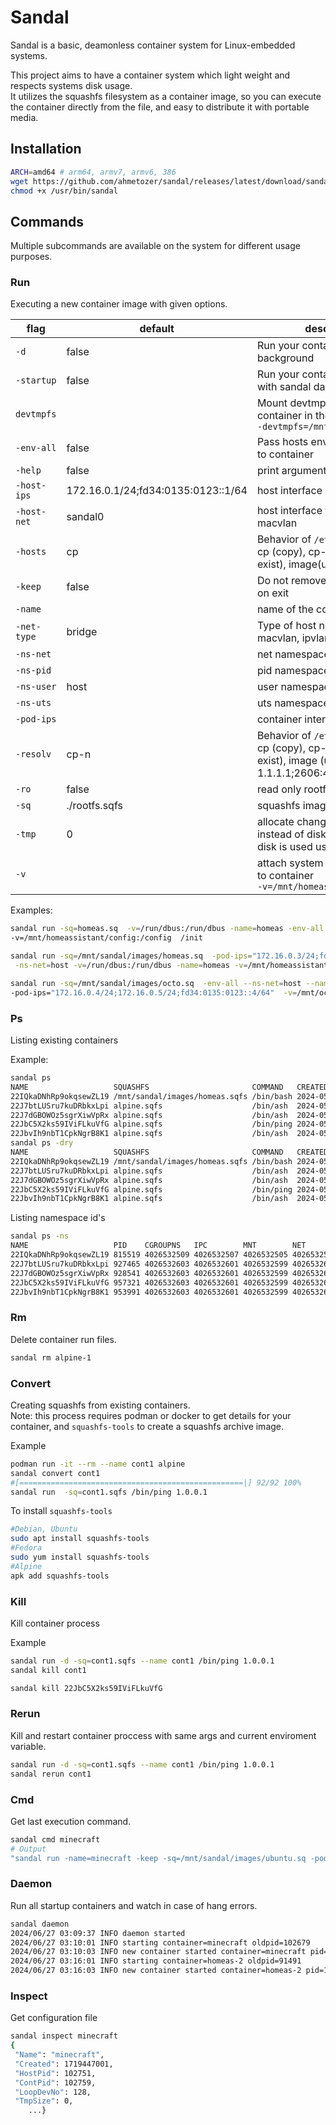 # Sandal

Sandal is a basic, deamonless container system for Linux-embedded systems.

This project aims to have a container system which light weight and respects systems disk usage.  
It utilizes the squashfs filesystem as a container image, so you can execute the container directly from the file, and easy to distribute it with portable media.

## Installation

```bash
ARCH=amd64 # arm64, armv7, armv6, 386
wget https://github.com/ahmetozer/sandal/releases/latest/download/sandal-linux-${ARCH} -O /usr/bin/sandal
chmod +x /usr/bin/sandal
```

## Commands

Multiple subcommands are available on the system for different usage purposes.

### Run

Executing a new container image with given options.

| flag  | default  | description  |
|---|---|---|
| `-d` | false | Run your container at background  |
| `-startup` | false | Run your container at startup with sandal daemon |
| `devtmpfs` |   | Mount devtmpfs inside the container in the given location <br/> `-devtmpfs=/mnt/host/dev` |
| `-env-all` | false | Pass hosts enviroment variable to container |
| `-help` | false | print argument helps |
| `-host-ips` | 172.16.0.1/24;fd34:0135:0123::1/64 | host interface ip addresses |
| `-host-net` |  sandal0 |  host interface for bridge or macvlan |
| `-hosts` | cp | Behavior of `/etc/hosts` file. <br/>cp (copy), cp-n (copy if not exist), image(use image) |
| `-keep` | false | Do not remove container files on exit |
| `-name` |   | name of the container |
| `-net-type` | bridge | Type of host net type. bridge, macvlan, ipvlan  |
| `-ns-net` |   | net namespace or host |
| `-ns-pid` |   | pid namespace or host |
| `-ns-user` | host | user namespace or host |
| `-ns-uts` |   | uts namespace or host |
| `-pod-ips` |   | container interface ips |
| `-resolv` | cp-n | Behavior of `/etc/resolv` file. <br/>cp (copy), cp-n (copy if not exist), image (use image), 1.1.1.1;2606:4700:4700::1111 |
| `-ro` | false | read only rootfs |
| `-sq` | ./rootfs.sqfs | squashfs image location  |
| `-tmp` | 0 | allocate changes at memory instead of disk. unit is in MB, disk is used used by default |
| `-v` |   | attach system directory paths to container <br/> `-v=/mnt/homeasistant:/config` |

Examples:

```sh
sandal run -sq=homeas.sq  -v=/run/dbus:/run/dbus -name=homeas -env-all \
-v=/mnt/homeassistant/config:/config  /init

sandal run -sq=/mnt/sandal/images/homeas.sq  -pod-ips="172.16.0.3/24;fd34:0135:0123::3/64" \
 -ns-net=host -v=/run/dbus:/run/dbus -name=homeas -v=/mnt/homeassistant/config:/config  /init

sandal run -sq=/mnt/sandal/images/octo.sq  -env-all --ns-net=host --name=octo \
-pod-ips="172.16.0.4/24;172.16.0.5/24;fd34:0135:0123::4/64"  -v=/mnt/octo:/octoprint/octoprint  -devtmpfs=/mnt/external/ /init
```

### Ps

Listing existing containers

Example:

```bash
sandal ps
NAME                   SQUASHFS                       COMMAND   CREATED                   STATUS     PID
22IQkaDNhRp9okqsewZL19 /mnt/sandal/images/homeas.sqfs /bin/bash 2024-05-11T22:48:59+01:00 exit 0     815519
22J7btLUSru7kuDRbkxLpi alpine.sqfs                    /bin/ash  2024-05-12T15:18:32+01:00 exit 0     927465
22J7dGBOWOz5sgrXiwVpRx alpine.sqfs                    /bin/ash  2024-05-12T15:20:38+01:00 exit 0     928541
22JbC5X2ks59IViFLkuVfG alpine.sqfs                    /bin/ping 2024-05-12T19:38:31+01:00 hang       957321 <-
22JbvIh9nbT1CpkNgrB8K1 alpine.sqfs                    /bin/ash  2024-05-12T19:32:28+01:00 exit 130   953991
sandal ps -dry
NAME                   SQUASHFS                       COMMAND   CREATED                   STATUS     PID
22IQkaDNhRp9okqsewZL19 /mnt/sandal/images/homeas.sqfs /bin/bash 2024-05-11T22:48:59+01:00 exit 0     815519
22J7btLUSru7kuDRbkxLpi alpine.sqfs                    /bin/ash  2024-05-12T15:18:32+01:00 exit 0     927465
22J7dGBOWOz5sgrXiwVpRx alpine.sqfs                    /bin/ash  2024-05-12T15:20:38+01:00 exit 0     928541
22JbC5X2ks59IViFLkuVfG alpine.sqfs                    /bin/ping 2024-05-12T19:38:31+01:00 running    957321 <- Note here
22JbvIh9nbT1CpkNgrB8K1 alpine.sqfs                    /bin/ash  2024-05-12T19:32:28+01:00 exit 130   953991
```

Listing namespace id's

```bash
sandal ps -ns
NAME                   PID    CGROUPNS   IPC        MNT        NET        PIDNS      USERNS     UTS
22IQkaDNhRp9okqsewZL19 815519 4026532509 4026532507 4026532505 4026532510 4026532508 4026531837 4026532506
22J7btLUSru7kuDRbkxLpi 927465 4026532603 4026532601 4026532599 4026532604 4026532602 4026531837 4026532600
22J7dGBOWOz5sgrXiwVpRx 928541 4026532603 4026532601 4026532599 4026532604 4026532602 4026531837 4026532600
22JbC5X2ks59IViFLkuVfG 957321 4026532603 4026532601 4026532599 4026532604 4026532602 4026531837 4026532600
22JbvIh9nbT1CpkNgrB8K1 953991 4026532603 4026532601 4026532599 4026532604 4026532602 4026531837 4026532600
```

### Rm

Delete container run files.

```bash
sandal rm alpine-1
```

### Convert

Creating squashfs from existing containers.  
Note: this process requires podman or docker to get details for your container, and `squashfs-tools` to create a squashfs archive image.

Example

```bash
podman run -it --rm --name cont1 alpine
sandal convert cont1
#[==================================================|] 92/92 100%
sandal run  -sq=cont1.sqfs /bin/ping 1.0.0.1
```

To install `squashfs-tools`

```bash
#Debian, Ubuntu
sudo apt install squashfs-tools
#Fedora
sudo yum install squashfs-tools
#Alpine
apk add squashfs-tools
```

### Kill

Kill container process

Example

```bash
sandal run -d -sq=cont1.sqfs --name cont1 /bin/ping 1.0.0.1
sandal kill cont1

sandal kill 22JbC5X2ks59IViFLkuVfG
```

### Rerun

Kill and restart container proccess with same args and current enviroment variable.

```bash
sandal run -d -sq=cont1.sqfs --name cont1 /bin/ping 1.0.0.1
sandal rerun cont1
```

### Cmd

Get last execution command.

```bash
sandal cmd minecraft
# Output
"sandal run -name=minecraft -keep -sq=/mnt/sandal/images/ubuntu.sq -pod-ips=172.16.0.4/24 -startup -d /sbin/runit"
```

### Daemon

Run all startup containers and watch in case of hang errors.

```bash
sandal daemon
2024/06/27 03:09:37 INFO daemon started
2024/06/27 03:10:01 INFO starting container=minecraft oldpid=102679
2024/06/27 03:10:03 INFO new container started container=minecraft pid=102759
2024/06/27 03:16:01 INFO starting container=homeas-2 oldpid=91491
2024/06/27 03:16:03 INFO new container started container=homeas-2 pid=103751
```

### Inspect

Get configuration file

```bash
sandal inspect minecraft
{
 "Name": "minecraft",
 "Created": 1719447001,
 "HostPid": 102751,
 "ContPid": 102759,
 "LoopDevNo": 128,
 "TmpSize": 0,
    ...}
```
